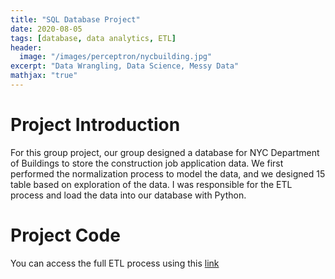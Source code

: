 ```yaml
---
title: "SQL Database Project"
date: 2020-08-05
tags: [database, data analytics, ETL]
header:
  image: "/images/perceptron/nycbuilding.jpg"
excerpt: "Data Wrangling, Data Science, Messy Data"
mathjax: "true"
---
```


# Project Introduction
For this group project, our group designed a database for NYC Department of Buildings to store the construction job application data. We first performed the normalization process to model the data, and we designed 15 table based on exploration of the data. I was responsible for the ETL process and load the data into our database with Python. 

# Project Code
You can access the full ETL process using this [link](https://nbviewer.jupyter.org/github/cinnabar723/Project-Library/blob/master/Project_ETL_v3.ipynb)
